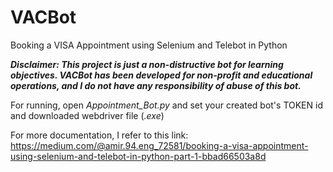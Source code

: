 # VACBot
Booking a VISA Appointment using Selenium and Telebot in Python

***Disclaimer: This project is just a non-distructive bot for learning objectives. VACBot has been developed for non-profit and educational operations, and I do not have any responsibility of abuse of this bot.***

For running, open *Appointment_Bot.py* and set your created bot's TOKEN id and downloaded webdriver file (*.exe*)

For more documentation, I refer to this link:
https://medium.com/@amir.94.eng_72581/booking-a-visa-appointment-using-selenium-and-telebot-in-python-part-1-bbad66503a8d
